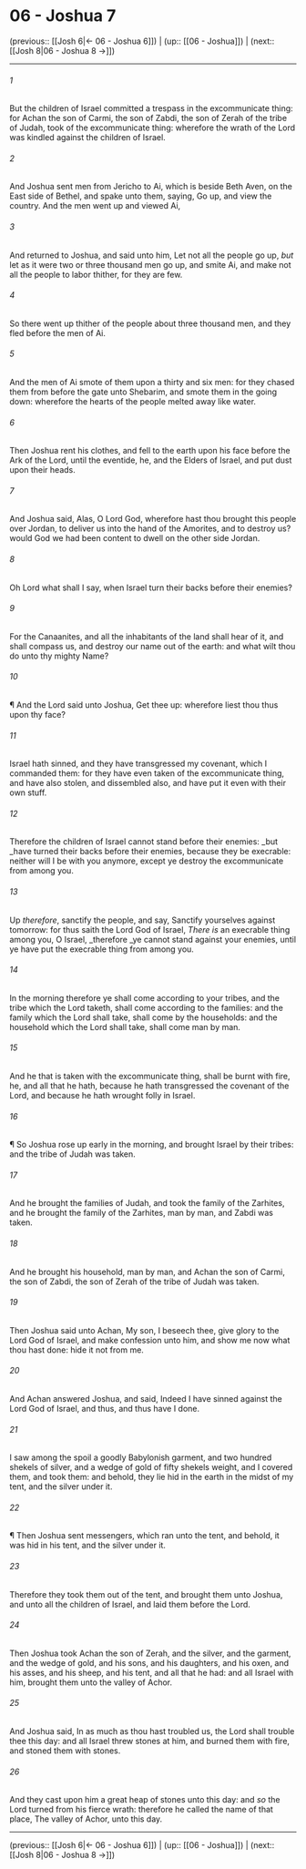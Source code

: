 # 06 - Joshua 7

(previous:: [[Josh 6|← 06 - Joshua 6]]) | (up:: [[06 - Joshua]]) | (next:: [[Josh 8|06 - Joshua 8 →]])

***


###### 1 
But the children of Israel committed a trespass in the excommunicate thing: for Achan the son of Carmi, the son of Zabdi, the son of Zerah of the tribe of Judah, took of the excommunicate thing: wherefore the wrath of the Lord was kindled against the children of Israel. 

###### 2 
And Joshua sent men from Jericho to Ai, which is beside Beth Aven, on the East side of Bethel, and spake unto them, saying, Go up, and view the country. And the men went up and viewed Ai, 

###### 3 
And returned to Joshua, and said unto him, Let not all the people go up, _but_ let as it were two or three thousand men go up, and smite Ai, and make not all the people to labor thither, for they are few. 

###### 4 
So there went up thither of the people about three thousand men, and they fled before the men of Ai. 

###### 5 
And the men of Ai smote of them upon a thirty and six men: for they chased them from before the gate unto Shebarim, and smote them in the going down: wherefore the hearts of the people melted away like water. 

###### 6 
Then Joshua rent his clothes, and fell to the earth upon his face before the Ark of the Lord, until the eventide, he, and the Elders of Israel, and put dust upon their heads. 

###### 7 
And Joshua said, Alas, O Lord God, wherefore hast thou brought this people over Jordan, to deliver us into the hand of the Amorites, and to destroy us? would God we had been content to dwell on the other side Jordan. 

###### 8 
Oh Lord what shall I say, when Israel turn their backs before their enemies? 

###### 9 
For the Canaanites, and all the inhabitants of the land shall hear of it, and shall compass us, and destroy our name out of the earth: and what wilt thou do unto thy mighty Name? 

###### 10 
¶ And the Lord said unto Joshua, Get thee up: wherefore liest thou thus upon thy face? 

###### 11 
Israel hath sinned, and they have transgressed my covenant, which I commanded them: for they have even taken of the excommunicate thing, and have also stolen, and dissembled also, and have put it even with their own stuff. 

###### 12 
Therefore the children of Israel cannot stand before their enemies: _but _have turned their backs before their enemies, because they be execrable: neither will I be with you anymore, except ye destroy the excommunicate from among you. 

###### 13 
Up _therefore_, sanctify the people, and say, Sanctify yourselves against tomorrow: for thus saith the Lord God of Israel, _There is_ an execrable thing among you, O Israel, _therefore _ye cannot stand against your enemies, until ye have put the execrable thing from among you. 

###### 14 
In the morning therefore ye shall come according to your tribes, and the tribe which the Lord taketh, shall come according to the families: and the family which the Lord shall take, shall come by the households: and the household which the Lord shall take, shall come man by man. 

###### 15 
And he that is taken with the excommunicate thing, shall be burnt with fire, he, and all that he hath, because he hath transgressed the covenant of the Lord, and because he hath wrought folly in Israel. 

###### 16 
¶ So Joshua rose up early in the morning, and brought Israel by their tribes: and the tribe of Judah was taken. 

###### 17 
And he brought the families of Judah, and took the family of the Zarhites, and he brought the family of the Zarhites, man by man, and Zabdi was taken. 

###### 18 
And he brought his household, man by man, and Achan the son of Carmi, the son of Zabdi, the son of Zerah of the tribe of Judah was taken. 

###### 19 
Then Joshua said unto Achan, My son, I beseech thee, give glory to the Lord God of Israel, and make confession unto him, and show me now what thou hast done: hide it not from me. 

###### 20 
And Achan answered Joshua, and said, Indeed I have sinned against the Lord God of Israel, and thus, and thus have I done. 

###### 21 
I saw among the spoil a goodly Babylonish garment, and two hundred shekels of silver, and a wedge of gold of fifty shekels weight, and I covered them, and took them: and behold, they lie hid in the earth in the midst of my tent, and the silver under it. 

###### 22 
¶ Then Joshua sent messengers, which ran unto the tent, and behold, it was hid in his tent, and the silver under it. 

###### 23 
Therefore they took them out of the tent, and brought them unto Joshua, and unto all the children of Israel, and laid them before the Lord. 

###### 24 
Then Joshua took Achan the son of Zerah, and the silver, and the garment, and the wedge of gold, and his sons, and his daughters, and his oxen, and his asses, and his sheep, and his tent, and all that he had: and all Israel with him, brought them unto the valley of Achor. 

###### 25 
And Joshua said, In as much as thou hast troubled us, the Lord shall trouble thee this day: and all Israel threw stones at him, and burned them with fire, and stoned them with stones. 

###### 26 
And they cast upon him a great heap of stones unto this day: and _so_ the Lord turned from his fierce wrath: therefore he called the name of that place, The valley of Achor, unto this day.

***

(previous:: [[Josh 6|← 06 - Joshua 6]]) | (up:: [[06 - Joshua]]) | (next:: [[Josh 8|06 - Joshua 8 →]])
